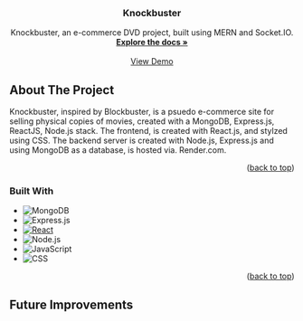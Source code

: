 <a name="readme-top"></a>

<!-- PROJECT LOGO -->
<br />
<div align="center">
  <a href="https://github.com/nelsonbulaun/knockbuster">
  </a>

<h3 align="center">Knockbuster</h3>
 <p align="center">
    Knockbuster, an e-commerce DVD project, built using MERN and Socket.IO.
    <br />
    <a href="https://github.com/nelsonbulaun/knockbuster"><strong>Explore the docs »</strong></a>
    <br />
    <br />
    <a href= https://nelsonbulaun.github.io/knockbuster/>View Demo</a>
  </p>
</div>

<!-- ABOUT THE PROJECT -->
## About The Project
Knockbuster, inspired by Blockbuster, is a psuedo e-commerce site for selling physical copies of movies, created with a MongoDB, Express.js, ReactJS, Node.js stack.
The frontend, is created with React.js, and stylzed using CSS. The backend server is created with Node.js, Express.js and using MongoDB as a database, is hosted via. Render.com. 

<p align="right">(<a href="#readme-top">back to top</a>)</p>

### Built With

* ![MongoDB]
* ![Express.js]
* [![React][React.js]][React-url]
* ![Node.js]
* ![JavaScript]
* ![CSS]


<p align="right">(<a href="#readme-top">back to top</a>)</p>


## Future Improvements



<!-- MARKDOWN LINKS & IMAGES -->
<!-- https://www.markdownguide.org/basic-syntax/#reference-style-links -->
[React.js]: https://img.shields.io/badge/React-20232A?style=for-the-badge&logo=react&logoColor=61DAFB
[React-url]: https://reactjs.org/
[CSS]:https://img.shields.io/badge/CSS-239120?&style=for-the-badge&logo=css3&logoColor=white
[JavaScript]:https://img.shields.io/badge/JavaScript-323330?style=for-the-badge&logo=javascript&logoColor=F7DF1E
[Mongodb]:https://img.shields.io/badge/MongoDB-4EA94B?style=for-the-badge&logo=mongodb&logoColor=white
[Express.js]:https://img.shields.io/badge/Express.js-404D59?style=for-the-badge
[Node.js]:https://img.shields.io/badge/Node.js-43853D?style=for-the-badge&logo=node.js&logoColor=white
